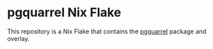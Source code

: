 # pgquarrel Nix Flake

This repository is a Nix Flake that contains the
[pgquarrel](https://github.com/eulerto/pgquarrel) package and overlay.
